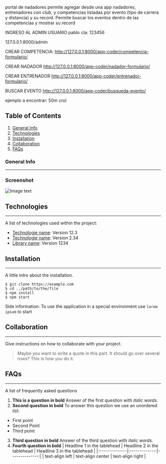 portal de nadadores permite agregar desde una app nadadores, entrenadores con club, y competencias listadas por evento (tipo de carrera y distancia) y su record. Permite buscar los eventos dentro de las competencias y mostrar su record

INGRESO AL ADMIN USUARIO pablo cla: 123456

127.0.0.1:8000/admin



CREAR COMPETENCIA:
http://127.0.0.1:8000/app-coder/competencia-formulario/

CREAR NADADOR
http://127.0.0.1:8000/app-coder/nadador-formulario/

CREAR ENTRENADOR
http://127.0.0.1:8000/app-coder/entrenador-formulario/

BUSCAR EVENTO
http://127.0.0.1:8000/app-coder/busqueda-evento/

ejemplo a encontrar: 50m crol







## Table of Contents
1. [General Info](#general-info)
2. [Technologies](#technologies)
3. [Installation](#installation)
4. [Collaboration](#collaboration)
5. [FAQs](#faqs)
### General Info
***



### Screenshot
![Image text](https://www.united-internet.de/fileadmin/user_upload/Brands/Downloads/Logo_IONOS_by.jpg)
## Technologies
***
A list of technologies used within the project:
* [Technologie name](https://example.com): Version 12.3 
* [Technologie name](https://example.com): Version 2.34
* [Library name](https://example.com): Version 1234
## Installation
***
A little intro about the installation. 
```
$ git clone https://example.com
$ cd ../path/to/the/file
$ npm install
$ npm start
```
Side information: To use the application in a special environment use ```lorem ipsum``` to start
## Collaboration
***
Give instructions on how to collaborate with your project.
> Maybe you want to write a quote in this part. 
> It should go over several rows?
> This is how you do it.
## FAQs
***
A list of frequently asked questions
1. **This is a question in bold**
Answer of the first question with _italic words_. 
2. __Second question in bold__ 
To answer this question we use an unordered list:
* First point
* Second Point
* Third point
3. **Third question in bold**
Answer of the third question with *italic words*.
4. **Fourth question in bold**
| Headline 1 in the tablehead | Headline 2 in the tablehead | Headline 3 in the tablehead |
|:--------------|:-------------:|--------------:|
| text-align left | text-align center | text-align right |